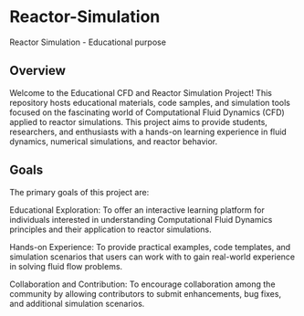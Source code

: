 # Reactor-Simulation
Reactor Simulation - Educational purpose
## Overview
Welcome to the Educational CFD and Reactor Simulation Project! This repository hosts educational materials, code samples, and simulation tools focused on the fascinating world of Computational Fluid Dynamics (CFD) applied to reactor simulations. This project aims to provide students, researchers, and enthusiasts with a hands-on learning experience in fluid dynamics, numerical simulations, and reactor behavior.

## Goals
The primary goals of this project are:

Educational Exploration: To offer an interactive learning platform for individuals interested in understanding Computational Fluid Dynamics principles and their application to reactor simulations.

Hands-on Experience: To provide practical examples, code templates, and simulation scenarios that users can work with to gain real-world experience in solving fluid flow problems.

Collaboration and Contribution: To encourage collaboration among the community by allowing contributors to submit enhancements, bug fixes, and additional simulation scenarios.
